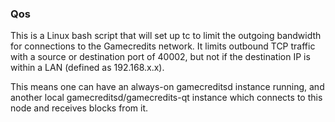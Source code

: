 ### Qos ###

This is a Linux bash script that will set up tc to limit the outgoing bandwidth for connections to the Gamecredits network. It limits outbound TCP traffic with a source or destination port of 40002, but not if the destination IP is within a LAN (defined as 192.168.x.x).

This means one can have an always-on gamecreditsd instance running, and another local gamecreditsd/gamecredits-qt instance which connects to this node and receives blocks from it.
